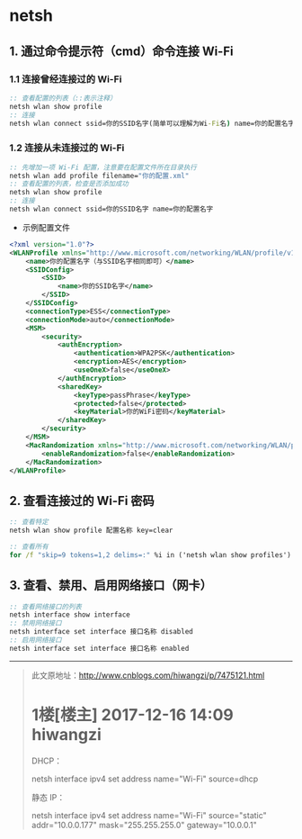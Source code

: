 # netsh

## 1. 通过命令提示符（cmd）命令连接 Wi-Fi

### 1.1 连接曾经连接过的 Wi-Fi

```cmd
:: 查看配置的列表（::表示注释）
netsh wlan show profile
:: 连接
netsh wlan connect ssid=你的SSID名字(简单可以理解为Wi-Fi名) name=你的配置名字
```

### 1.2 连接从未连接过的 Wi-Fi

```cmd
:: 先增加一项 Wi-Fi 配置，注意要在配置文件所在目录执行
netsh wlan add profile filename="你的配置.xml"
:: 查看配置的列表，检查是否添加成功
netsh wlan show profile
:: 连接
netsh wlan connect ssid=你的SSID名字 name=你的配置名字
```

* 示例配置文件

```xml
<?xml version="1.0"?>
<WLANProfile xmlns="http://www.microsoft.com/networking/WLAN/profile/v1">
    <name>你的配置名字（与SSID名字相同即可）</name>
    <SSIDConfig>
        <SSID>
            <name>你的SSID名字</name>
        </SSID>
    </SSIDConfig>
    <connectionType>ESS</connectionType>
    <connectionMode>auto</connectionMode>
    <MSM>
        <security>
            <authEncryption>
                <authentication>WPA2PSK</authentication>
                <encryption>AES</encryption>
                <useOneX>false</useOneX>
            </authEncryption>
            <sharedKey>
                <keyType>passPhrase</keyType>
                <protected>false</protected>
                <keyMaterial>你的WiFi密码</keyMaterial>
            </sharedKey>
        </security>
    </MSM>
    <MacRandomization xmlns="http://www.microsoft.com/networking/WLAN/profile/v3">
        <enableRandomization>false</enableRandomization>
    </MacRandomization>
</WLANProfile>
```

## 2. 查看连接过的 Wi-Fi 密码

```cmd
:: 查看特定
netsh wlan show profile 配置名称 key=clear

:: 查看所有
for /f "skip=9 tokens=1,2 delims=:" %i in ('netsh wlan show profiles') do  @echo %j | findstr -i -v echo | netsh wlan show profiles %j key=clear
```

## 3. 查看、禁用、启用网络接口（网卡）

```cmd
:: 查看网络接口的列表
netsh interface show interface
:: 禁用网络接口
netsh interface set interface 接口名称 disabled
:: 启用网络接口
netsh interface set interface 接口名称 enabled
```

---

> 此文原地址：http://www.cnblogs.com/hiwangzi/p/7475121.html
>
> # 1楼[楼主] 2017-12-16 14:09 hiwangzi
>
> DHCP：
>
> netsh interface ipv4 set address name="Wi-Fi" source=dhcp
>
> 静态 IP：
>
> netsh interface ipv4 set address name="Wi-Fi" source="static" addr="10.0.0.177" mask="255.255.255.0" gateway="10.0.0.1"